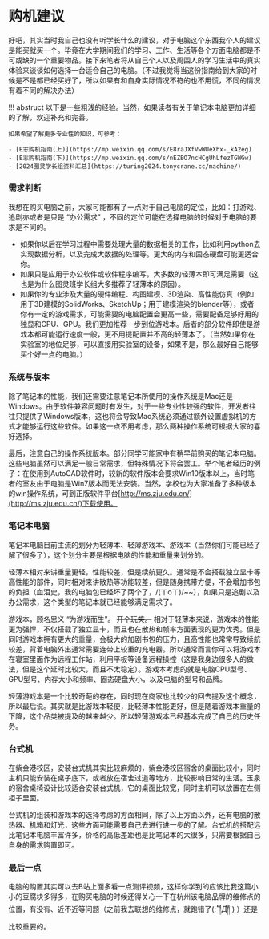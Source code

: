 # 购机建议
好吧，其实当时我自己也没有听学长什么的建议，对于电脑这个东西我个人的建议是能买就买一个。毕竟在大学期间我们的学习、工作、生活等各个方面电脑都是不可或缺的一个重要物品。接下来笔者将从自己个人以及周围人的学习生活中的真实体验来谈谈如何选择一台适合自己的电脑。（不过我觉得当这份指南给到大家的时候是不是都已经买好了，所以如果有和自身实际情况不符的也不用慌，不同的情况有着不同的解决办法）

!!! abstruct
    以下是一些粗浅的经验。当然，如果读者有关于笔记本电脑更加详细的了解，欢迎补充和完善。

    如果希望了解更多专业性的知识，可参考：
    
    - [E志购机指南(上)](https://mp.weixin.qq.com/s/E8raJXfVwWUeXhx-_kA2eg)
    - [E志购机指南(下)](https://mp.weixin.qq.com/s/nEZBO7ncHCgUhLfezTGWGw)
    - [2024图灵学长组资料汇总](https://turing2024.tonycrane.cc/machine/)


### 需求判断
我想在购买电脑之前，大家可能都有了一点对于自己电脑的定位，比如：打游戏、追剧亦或者是只是 “办公需求” ，不同的定位可能在选择电脑的时候对于电脑的要求是不同的。

- 如果你以后在学习过程中需要处理大量的数据相关的工作，比如利用python去实现数据分析，以及完成大数据的处理等。更大的内存和固态硬盘可能更适合你。
- 如果只是应用于办公软件或软件程序编写，大多数的轻薄本即可满足需要（这也是为什么图灵班学长组大多推荐了轻薄本的原因）。
- 如果你的专业涉及大量的硬件编程、构图建模、3D渲染、高性能仿真（例如用于3D建模的SolidWorks、SketchUp；用于建模渲染的blender等），或者你有一定的游戏需求，可能需要的电脑配置会更高一些，需要配备足够好用的独显和CPU、GPU。我们更加推荐一步到位游戏本。后者的部分软件即使是游戏本都可能运行速度一般，更不用提配置并不高的轻薄本了。（当然如果你在实验室的地位足够，可以直接用实验室的设备，如果不是，那么最好自己能够买个好一点的电脑。）
### 系统与版本
除了笔记本的性能，我们还需要注意笔记本所使用的操作系统是Mac还是Windows。由于软件兼容问题时有发生，对于一些专业性较强的软件，开发者往往只提供了Windows版本，这也将会导致Mac系统必须通过额外设置虚拟机的方式才能够运行这些软件。如果这一点不用考虑，那么两种操作系统可根据大家的喜好选择。

最后，注意自己的操作系统版本。部分同学可能家中有稍早前购买的笔记本电脑。这些电脑虽然可以满足一般日常需求，但特殊情况下将会罢工。举个笔者经历的例子：在使用到AutoCAD软件时，较新的软件版本会要求Win10版本以上，当时笔者的室友由于电脑是Win7版本而无法安装。当然，学校也为大家准备了多种版本的win操作系统，可到正版软件平台[http://ms.zju.edu.cn/](http://ms.zju.edu.cn/)下载使用。
### 笔记本电脑
笔记本电脑目前主流的划分为轻薄本、轻薄游戏本、游戏本（当然你们可能已经了解了很多了），这个划分主要是根据电脑的性能和重量来划分的。

轻薄本相对来讲重量更轻，性能较差，但是续航更久。通常是不会搭载独立显卡等高性能的部件，同时相对来讲散热等功能较差，但是随身携带方便，不会增加书包的负担（血泪史，我的电脑包已经坏了两个了，/(ㄒoㄒ)/~~），如果只是追剧以及办公需求，这个类型的笔记本就已经能够满足需求了。

游戏本，顾名思义 “为游戏而生”。 ~~开个玩笑。~~ 相对于轻薄本来说，游戏本的性能更为强悍，不仅搭载了独立显卡，而且也在散热和帧率方面表现的更为优秀。但是同时游戏本拥有更大的重量，会极大的加剧书包的压力，且高性能也常常导致续航较差，背着电脑外出通常需要连带上较重的充电器。所以通常而言你可以将游戏本在寝室里面作为远程工作站，利用平板等设备远程操控（这是我身边很多人的做法，但是这个延时比较大，而且不太稳定）。游戏本考虑的就是电脑CPU型号、GPU型号、内存大小和频率、固态硬盘大小，以及电脑的型号和品牌。

轻薄游戏本是一个比较奇葩的存在，同时现在商家也比较少的回去提及这个概念，所以最后说。其实就是比游戏本轻便，比轻薄本性能更好，但是随着游戏本重量的下降，这个品类被提及的越来越少。所以轻薄游戏本已经基本完成了自己的历史任务。
### 台式机
在紫金港校区，安装台式机其实比较麻烦的，紫金港校区宿舍的桌面比较小，同时主机只能安装在桌子底下，或者放在宿舍过道等地方，比较影响日常的生活。玉泉的宿舍桌椅设计比较适合安装台式机，它的桌面比较宽，同时主机可以放置在左侧柜子里面。

台式机的组装和游戏本的选择考虑的方面相同，除了以上方面以外，还有电脑的散热器、机箱和灯光，这些方面可能需要自己去进行进一步的了解。台式机的搭配远比笔记本电脑丰富许多，价格的高低差距也是比笔记本的大很多，只需要根据自己自身的需求购置即可。

### 最后一点
电脑的购置其实可以去B站上面多看一点测评视频，这样你学到的应该比我这篇小小的豆腐块多得多，在购买电脑的时候还得关心一下在杭州该电脑品牌的维修点的位置，有没有、近不近等问题（之前我去联想的维修点，就跑错了(;´༎ຶД༎ຶ`) ）还是比较重要的。

